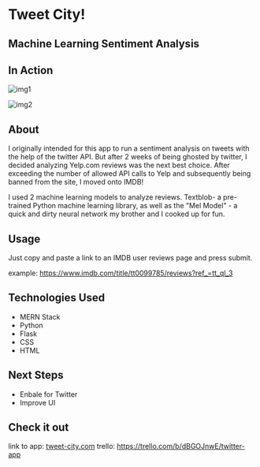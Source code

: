 # Tweet City!
## Machine Learning Sentiment Analysis


## In Action

![img1]

![img2]


## About
I originally intended for this app to run a sentiment analysis on tweets with the help of the twitter API. But after 2 weeks of being ghosted by twitter, I decided analyzing Yelp.com reviews was the next best choice. After exceeding the number of allowed API calls to Yelp and subsequently being banned from the site, I moved onto IMDB!

I used 2 machine learning models to analyze reviews. Textblob- a pre-trained Python machine learning library, as well as the "Mel Model" - a quick and dirty neural network my brother 
and I cooked up for fun.

## Usage
Just copy and paste a link to an IMDB user reviews page and press submit.

example: https://www.imdb.com/title/tt0099785/reviews?ref_=tt_ql_3

## Technologies Used
* MERN Stack
* Python
* Flask
* CSS
* HTML


## Next Steps
* Enbale for Twitter
* Improve UI

## Check it out
link to app: [tweet-city.com]
trello: https://trello.com/b/dBGOJnwE/twitter-app






[tweet-city.com]: https://tweetcity.herokuapp.com/



[img2]: https://i.imgur.com/lvpRYDM.png
[img1]: https://i.imgur.com/HbVI4M9.png



